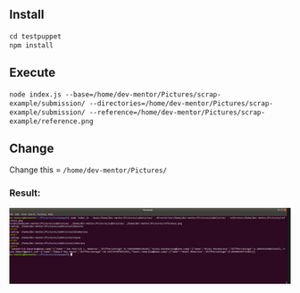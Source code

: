 
## Install
```
cd testpuppet
npm install
```
## Execute

```
node index.js --base=/home/dev-mentor/Pictures/scrap-example/submission/ --directories=/home/dev-mentor/Pictures/scrap-example/submission/ --reference=/home/dev-mentor/Pictures/scrap-example/reference.png
```

## Change
Change this = `/home/dev-mentor/Pictures/`


### Result:

![alt text](executed-example.png)
